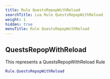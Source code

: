 ```yaml
---
title: Rule QuestsRepopWithReload
searchTitle: Lua Rule QuestsRepopWithReload
weight: 1
hidden: true
menuTitle: Rule QuestsRepopWithReload
---
```

## QuestsRepopWithReload

This represents a QuestsRepopWithReload Rule
```lua
Rule.QuestsRepopWithReload
```